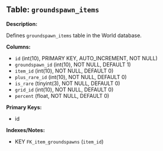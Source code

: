 ## Table: `groundspawn_items`

**Description:**

Defines `groundspawn_items` table in the World database.

**Columns:**
- `id` (int(10), PRIMARY KEY, AUTO_INCREMENT, NOT NULL)
- `groundspawn_id` (int(10), NOT NULL, DEFAULT 1)
- `item_id` (int(10), NOT NULL, DEFAULT 0)
- `plus_rare_id` (int(10), NOT NULL, DEFAULT 0)
- `is_rare` (tinyint(3), NOT NULL, DEFAULT 0)
- `grid_id` (int(10), NOT NULL, DEFAULT 0)
- `percent` (float, NOT NULL, DEFAULT 0)

**Primary Keys:**
- id

**Indexes/Notes:**
- KEY `FK_item_groundspawns` (`item_id`)